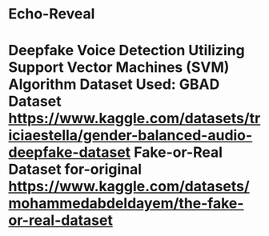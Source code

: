 # Echo-Reveal
Deepfake Voice Detection Utilizing Support Vector Machines (SVM) Algorithm
Dataset Used: 
GBAD Dataset https://www.kaggle.com/datasets/triciaestella/gender-balanced-audio-deepfake-dataset
Fake-or-Real Dataset for-original https://www.kaggle.com/datasets/mohammedabdeldayem/the-fake-or-real-dataset
===========================================================================================

